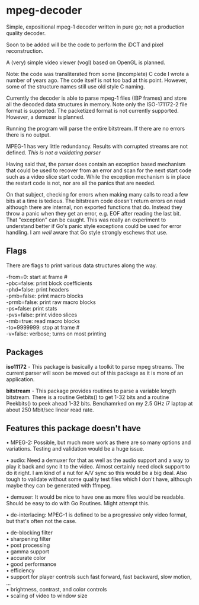 mpeg-decoder
============

Simple, expositional mpeg-1 decoder written in pure go; not a production quality decoder.

Soon to be added will be the code to perform the iDCT and pixel reconstruction.

A (very) simple video viewer (vogl) based on OpenGL is planned.

Note: the code was transliterated from some (incomplete) C code I wrote a number of years ago. The code itself is not too bad at this point. However, some of the structure names still use old style C naming.

Currently the decoder is able to parse mpeg-1 files (IBP frames) and store all the decoded data structures in memory. Note only the ISO-171172-2 file format is supported. The packetized format is not currently supported. However, a demuxer is planned.

Running the program will parse the entire bitstream. If there are no errors there is no output.

MPEG-1 has very little redundancy. Results with corrupted streams are not defined. *This is not a validating parser*

Having said that, the parser does contain an exception based mechanism that could be used to recover from an error and scan for the next start code such as a video slice start code. While the exception mechanism is in place the restart code is not, nor are all the panics that are needed.

On that subject, checking for errors when making many calls to read a few bits at a time is tedious. The bitstream code doesn't return errors on read although there are internal, non exported functions that do. Instead they throw a panic when they get an error, e.g. EOF after reading the last bit. That "exception" can be caught. This was really an experiment to understand better if Go's panic style exceptions could be used for error handling. I am *well* aware that Go style strongly eschews that use.


Flags
-----
There are flags to print various data structures along the way.

 -from=0: start at frame #  
  -pbc=false: print block coefficients  
  -phd=false: print headers  
  -pmb=false: print macro blocks  
  -prmb=false: print raw macro blocks  
  -ps=false: print stats  
  -pvs=false: print video slices  
  -rmb=true: read macro blocks  
  -to=9999999: stop at frame #  
  -v=false: verbose; turns on most printing

Packages
--------

**iso11172** - This package is basically a toolkit to parse mpeg streams. The current parser will soon be moved out of this package as it is more of an application.

**bitstream** - This package provides routines to parse a variable length bitstream. There is a routine Getbits() to get 1-32 bits and a routine Peekbits() to peek ahead 1-32 bits. Benchamrked on my 2.5 GHz i7 laptop at about 250 Mbit/sec linear read rate.

Features this package doesn't have
----------------------------------
• MPEG-2: Possible, but much more work as there are so many options and variations. Testing and validation would be a huge issue.

• audio:  Need a demuxer for that as well as the audio support and a way to play it back and sync it to the video. Almost certainly need clock support to do it right. I am kind of a nut for A/V sync so this would be a big deal. Also tough to validate without some quality test files which I don't have, although maybe they can be generated with ffmpeg.

• demuxer: It would be nice to have one as more files would be readable. Should be easy to do with Go Routines. Might attempt this.

• de-interlacing: MPEG-1 is defined to be a progressive only video format, but that's often not the case.

• de-blocking filter  
• sharpening filter  
• post processing  
• gamma support  
• accurate color  
• good performance  
• efficiency  
• support for player controls such fast forward, fast backward, slow motion, …  
• brightness, contrast, and color controls  
• scaling of video to window size  




